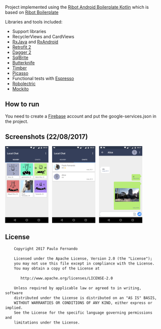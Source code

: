 Project implemented using the [Ribot Android Boilerplate Kotlin](https://github.com/viniciussoares/ribot-android-boilerplate-kotlin) which is based on [Ribot Boilerplate](https://github.com/ribot/android-boilerplate)

Libraries and tools included:

- Support libraries
- RecyclerViews and CardViews 
- [RxJava](https://github.com/ReactiveX/RxJava) and [RxAndroid](https://github.com/ReactiveX/RxAndroid) 
- [Retrofit 2](http://square.github.io/retrofit/)
- [Dagger 2](http://google.github.io/dagger/)
- [SqlBrite](https://github.com/square/sqlbrite)
- [Butterknife](https://github.com/JakeWharton/butterknife)
- [Timber](https://github.com/JakeWharton/timber)
- [Picasso](https://github.com/square/picasso)
- Functional tests with [Espresso](https://google.github.io/android-testing-support-library/docs/espresso/index.html)
- [Robolectric](http://robolectric.org/)
- [Mockito](http://mockito.org/)

## How to run

You need to create a [Firebase](https://firebase.google.com) account and put the google-services.json in the project.

## Screenshots (22/08/2017)

<img src="https://github.com/paulofernando/localchat/blob/master/screenshots/nearby.png" width="28%" /> &nbsp; <img src="https://github.com/paulofernando/localchat/blob/master/screenshots/chats.png" width="28%" /> &nbsp; <img src="https://github.com/paulofernando/localchat/blob/master/screenshots/room.png" width="28%" />

## License

```
    Copyright 2017 Paulo Fernando

    Licensed under the Apache License, Version 2.0 (the "License");
    you may not use this file except in compliance with the License.
    You may obtain a copy of the License at

       http://www.apache.org/licenses/LICENSE-2.0

    Unless required by applicable law or agreed to in writing, software
    distributed under the License is distributed on an "AS IS" BASIS,
    WITHOUT WARRANTIES OR CONDITIONS OF ANY KIND, either express or implied.
    See the License for the specific language governing permissions and
    limitations under the License.
```

